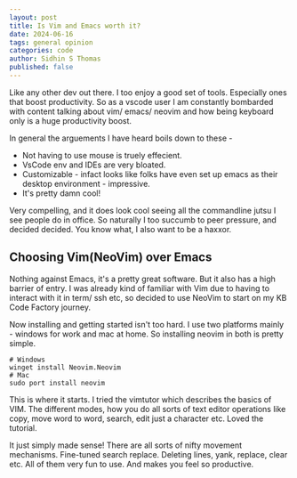 ```yaml
---
layout: post
title: Is Vim and Emacs worth it?
date: 2024-06-16 
tags: general opinion
categories: code
author: Sidhin S Thomas
published: false
---
```


Like any other dev out there. I too enjoy a good set of tools. Especially ones that boost productivity. So as a vscode user I am constantly 
bombarded with content talking about vim/ emacs/ neovim and how being keyboard only is a huge productivity boost.

In general the arguements I have heard boils down to these - 
* Not having to use mouse is truely effecient.
* VsCode env and IDEs are very bloated.
* Customizable - infact looks like folks have even set up emacs as their desktop environment - impressive.
* It's pretty damn cool!

Very compelling, and it does look cool seeing all the commandline jutsu I see people do in office. So naturally I too succumb
to peer pressure, and decided decided. You know what, I also want to be a haxxor.

## Choosing Vim(NeoVim) over Emacs

Nothing against Emacs, it's a pretty great software. But it also has a high barrier of entry. I was already kind of familiar with Vim due to having to 
interact with it in term/ ssh etc, so decided to use NeoVim to start on my KB Code Factory journey.

Now installing and getting started isn't too hard. I use two platforms mainly - windows for work and mac at home. So installing neovim in 
both is pretty simple.

```
# Windows
winget install Neovim.Neovim
# Mac
sudo port install neovim
```

This is where it starts. I tried the vimtutor which describes the basics of VIM. The different modes, how you do all sorts of text editor operations
like copy, move word to word, search, edit just a character etc. Loved the tutorial.

It just simply made sense! There are all sorts of nifty movement mechanisms. Fine-tuned search replace. Deleting lines, yank, replace, clear etc. All of them
very fun to use. And makes you feel so productive.
